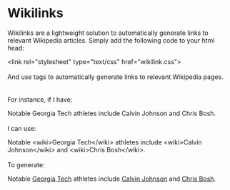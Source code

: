 # Wikilinks

Wikilinks are a lightweight solution to automatically generate links to relevant Wikipedia articles. Simply add the following code to your html head:

<script src="wikilink.js" defer></script>
&lt;link rel="stylesheet" type="text/css" href="wikilink.css"&gt;
\
\
And use <wiki> tags to automatically generate links to relevant Wikipedia pages.
\
\
\
For instance, if I have:

Notable Georgia Tech athletes include Calvin Johnson and Chris Bosh.
\
\
I can use:

Notable &lt;wiki&gt;Georgia Tech&lt;/wiki&gt; athletes include &lt;wiki&gt;Calvin Johnson&lt;/wiki&gt; and &lt;wiki&gt;Chris Bosh&lt;/wiki&gt;.
\
\
To generate:

Notable [Georgia Tech](https://www.wikipedia.org/wiki/Georgia_Tech) athletes include [Calvin Johnson](https://www.wikipedia.org/wiki/Calvin_Johnson) and [Chris Bosh](https://www.wikipedia.org/wiki/Chris_Bosh).
